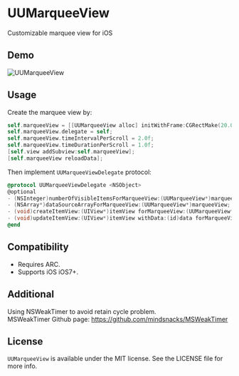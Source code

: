 # UUMarqueeView
Customizable marquee view for iOS

## Demo
![UUMarqueeView](https://raw.githubusercontent.com/iceyouyou/UUMarqueeView/master/extra/demo.gif)

## Usage
Create the marquee view by:
```objective-c
self.marqueeView = [[UUMarqueeView alloc] initWithFrame:CGRectMake(20.0f, 40.0f, CGRectGetWidth(self.view.bounds) - 40.0f, 20.0f)];
self.marqueeView.delegate = self;
self.marqueeView.timeIntervalPerScroll = 2.0f;
self.marqueeView.timeDurationPerScroll = 1.0f;
[self.view addSubview:self.marqueeView];
[self.marqueeView reloadData];
```

Then implement `UUMarqueeViewDelegate` protocol:
```objective-c
@protocol UUMarqueeViewDelegate <NSObject>
@optional
- (NSInteger)numberOfVisibleItemsForMarqueeView:(UUMarqueeView*)marqueeView;
- (NSArray*)dataSourceArrayForMarqueeView:(UUMarqueeView*)marqueeView;
- (void)createItemView:(UIView*)itemView forMarqueeView:(UUMarqueeView*)marqueeView;
- (void)updateItemView:(UIView*)itemView withData:(id)data forMarqueeView:(UUMarqueeView*)marqueeView;
@end
```

## Compatibility
- Requires ARC.
- Supports iOS iOS7+.

## Additional
Using NSWeakTimer to avoid retain cycle problem.  
MSWeakTimer Github page: https://github.com/mindsnacks/MSWeakTimer

## License
`UUMarqueeView` is available under the MIT license. See the LICENSE file for more info.